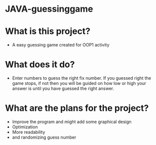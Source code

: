 # JAVA-guessinggame

# What is this project?
- A easy guessing game created for OOP1 activity

# What does it do?
- Enter numbers to guess the right fix number. If you guessed right the game stops, if not then you will be guided on how low or high your answer is until you have guessed the right answer.

# What are the plans for the project?
- Improve the program and might add some graphical design
- Optimization
- More readability
- and randomizing guess number
